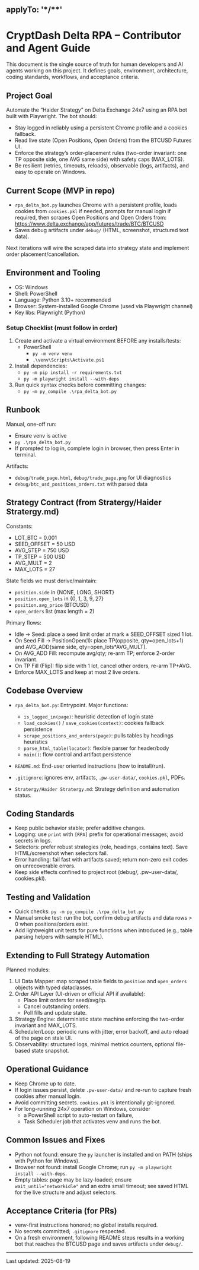 applyTo: '*/**'
---

# CryptDash Delta RPA – Contributor and Agent Guide

This document is the single source of truth for human developers and AI agents working on this project. It defines goals, environment, architecture, coding standards, workflows, and acceptance criteria.

## Project Goal

Automate the “Haider Strategy” on Delta Exchange 24x7 using an RPA bot built with Playwright. The bot should:
- Stay logged in reliably using a persistent Chrome profile and a cookies fallback.
- Read live state (Open Positions, Open Orders) from the BTCUSD Futures UI.
- Enforce the strategy’s order-placement rules (two-order invariant: one TP opposite side, one AVG same side) with safety caps (MAX_LOTS).
- Be resilient (retries, timeouts, reloads), observable (logs, artifacts), and easy to operate on Windows.

## Current Scope (MVP in repo)

- `rpa_delta_bot.py` launches Chrome with a persistent profile, loads cookies from `cookies.pkl` if needed, prompts for manual login if required, then scrapes Open Positions and Open Orders from:
	https://www.delta.exchange/app/futures/trade/BTC/BTCUSD
- Saves debug artifacts under `debug/` (HTML, screenshot, structured text data).

Next iterations will wire the scraped data into strategy state and implement order placement/cancellation.

## Environment and Tooling

- OS: Windows
- Shell: PowerShell
- Language: Python 3.10+ recommended
- Browser: System-installed Google Chrome (used via Playwright channel)
- Key libs: Playwright (Python)

### Setup Checklist (must follow in order)

1. Create and activate a virtual environment BEFORE any installs/tests:
	 - PowerShell
		 - `py -m venv venv`
		 - `.\venv\Scripts\Activate.ps1`
2. Install dependencies:
	 - `py -m pip install -r requirements.txt`
	 - `py -m playwright install --with-deps`
3. Run quick syntax checks before committing changes:
	 - `py -m py_compile .\rpa_delta_bot.py`

## Runbook

Manual, one-off run:
- Ensure venv is active
- `py .\rpa_delta_bot.py`
- If prompted to log in, complete login in browser, then press Enter in terminal.

Artifacts:
- `debug/trade_page.html`, `debug/trade_page.png` for UI diagnostics
- `debug/btc_usd_positions_orders.txt` with parsed data

## Strategy Contract (from Stratergy/Haider Stratergy.md)

Constants:
- LOT_BTC = 0.001
- SEED_OFFSET = 50 USD
- AVG_STEP = 750 USD
- TP_STEP = 500 USD
- AVG_MULT = 2
- MAX_LOTS = 27

State fields we must derive/maintain:
- `position.side` in {NONE, LONG, SHORT}
- `position.open_lots` in {0, 1, 3, 9, 27}
- `position.avg_price` (BTCUSD)
- `open_orders` list (max length = 2)

Primary flows:
- Idle → Seed: place a seed limit order at mark ± SEED_OFFSET sized 1 lot.
- On Seed Fill → PositionOpen(1): place TP(opposite, qty=open_lots+1) and AVG_ADD(same side, qty=open_lots*AVG_MULT).
- On AVG_ADD Fill: recompute avg/qty; re-arm TP; enforce 2-order invariant.
- On TP Fill (Flip): flip side with 1 lot, cancel other orders, re-arm TP+AVG.
- Enforce MAX_LOTS and keep at most 2 live orders.

## Codebase Overview

- `rpa_delta_bot.py`: Entrypoint. Major functions:
	- `is_logged_in(page)`: heuristic detection of login state
	- `load_cookies()` / `save_cookies(context)`: cookies fallback persistence
	- `scrape_positions_and_orders(page)`: pulls tables by headings heuristics
	- `parse_html_table(locator)`: flexible parser for header/body
	- `main()`: flow control and artifact persistence

- `README.md`: End-user oriented instructions (how to install/run).
- `.gitignore`: ignores env, artifacts, `.pw-user-data/`, `cookies.pkl`, PDFs.
- `Stratergy/Haider Stratergy.md`: Strategy definition and automation status.

## Coding Standards

- Keep public behavior stable; prefer additive changes.
- Logging: use `print` with `[RPA]` prefix for operational messages; avoid secrets in logs.
- Selectors: prefer robust strategies (role, headings, contains text). Save HTML/screenshot when selectors fail.
- Error handling: fail fast with artifacts saved; return non-zero exit codes on unrecoverable errors.
- Keep side effects confined to project root (debug/, .pw-user-data/, cookies.pkl).

## Testing and Validation

- Quick checks: `py -m py_compile .\rpa_delta_bot.py`
- Manual smoke test: run the bot, confirm debug artifacts and data rows > 0 when positions/orders exist.
- Add lightweight unit tests for pure functions when introduced (e.g., table parsing helpers with sample HTML).

## Extending to Full Strategy Automation

Planned modules:
1. UI Data Mapper: map scraped table fields to `position` and `open_orders` objects with typed dataclasses.
2. Order API Layer (UI-driven or official API if available):
	 - Place limit orders for seed/avg/tp.
	 - Cancel outstanding orders.
	 - Poll fills and update state.
3. Strategy Engine: deterministic state machine enforcing the two-order invariant and MAX_LOTS.
4. Scheduler/Loop: periodic runs with jitter, error backoff, and auto reload of the page on stale UI.
5. Observability: structured logs, minimal metrics counters, optional file-based state snapshot.

## Operational Guidance

- Keep Chrome up to date.
- If login issues persist, delete `.pw-user-data/` and re-run to capture fresh cookies after manual login.
- Avoid committing secrets. `cookies.pkl` is intentionally git-ignored.
- For long-running 24x7 operation on Windows, consider
	- a PowerShell script to auto-restart on failure,
	- Task Scheduler job that activates venv and runs the bot.

## Common Issues and Fixes

- Python not found: ensure the `py` launcher is installed and on PATH (ships with Python for Windows).
- Browser not found: install Google Chrome; run `py -m playwright install --with-deps`.
- Empty tables: page may be lazy-loaded; ensure `wait_until="networkidle"` and an extra small timeout; see saved HTML for the live structure and adjust selectors.

## Acceptance Criteria (for PRs)

- venv-first instructions honored; no global installs required.
- No secrets committed; `.gitignore` respected.
- On a fresh environment, following README steps results in a working bot that reaches the BTCUSD page and saves artifacts under `debug/`.

---
Last updated: 2025-08-19


